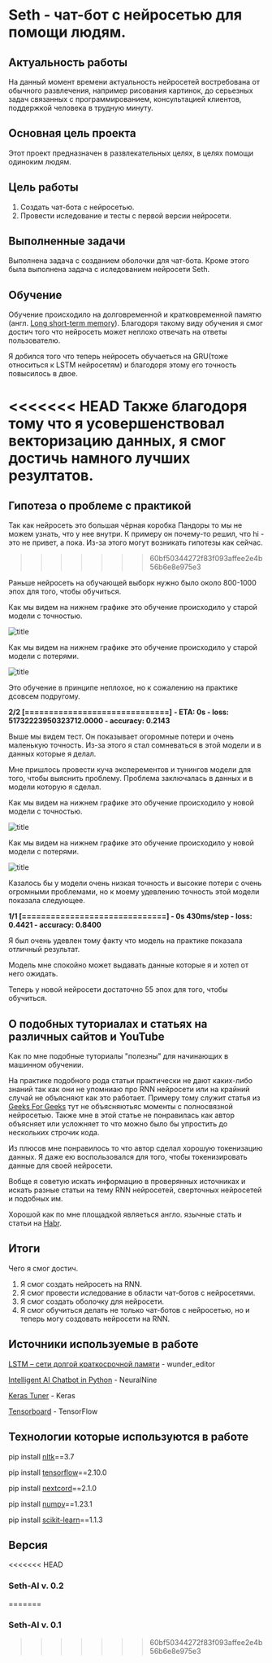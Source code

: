 # Seth - чат-бот с нейросетью для помощи людям.
## Актуальность работы
На данный момент времени актуальность нейросетей востребована от обычного развлечения, например рисования картинок, до серьезных задач связанных с программированием, консультацией клиентов, поддержкой человека в трудную минуту.

## Основная цель проекта
Этот проект предназначен в развлекательных целях, в целях помощи одиноким людям.

## Цель работы
1. Cоздать чат-бота с нейросетью.
2. Провести иследование и тесты с первой версии нейросети.

## Выполненные задачи
Выполнена задача с созданием оболочки для чат-бота. Кроме этого была выполнена задача с иследованием нейросети Seth.

## Обучение 
Обучение происходило на долговременной и кратковременной памятю (англ. [Long short-term memory](https://habr.com/ru/company/wunderfund/blog/331310/)).
Благодоря такому виду обучения я смог достич того что нейросеть может неплохо отвечать на ответы пользователю.

Я добился того что теперь нейросеть обучаеться на GRU(тоже относиться к LSTM нейросетям) и благодоря этому его точность повысилось в двое.

<<<<<<< HEAD
Также благодоря тому что я усовершенствовал векторизацию данных, я смог достичь намного лучших резултатов.
=======
## Гипотеза о проблеме с практикой 
Так как нейросеть это большая чёрная коробка Пандоры то мы не можем узнать, что у нее внутри. К примеру он почему-то решил, что hi - это не привет, а пока. Из-за этого могут возникать гипотезы как сейчас.
>>>>>>> 60bf50344272f83f093affee2e4b56b6e8e975e3

Раньше нейросеть на обучающей выборк нужно было около 800-1000 эпох для того, чтобы обучиться.

Как мы видем на нижнем графике это обучение происходило у старой модели с точностью.

![title](./data/epoch_accuracy%20(1).svg)

Как мы видем на нижнем графике это обучение происходило у старой модели с потерями.

![title](./data/epoch_loss%20(1).svg)


Это обучение в принципе неплохое, но к сожалению на практике дсовсем подругому.

__2/2 [==============================]__ __- ETA: 0s - loss: 51732223950323712.0000 - accuracy: 0.2143__

Выше мы видем тест. Он показывает огоромные потери и очень маленькую точность. Из-за этого я стал сомневаться в этой модели и в данных которые я делал.

Мне пришлось провести куча эксперементов и тунингов модели для того, чтобы выяснить проблему.
Проблема заключалась в данных и в модели которую я сделал.

Как мы видем на нижнем графике это обучение происходило у новой модели с точностью.

![title](./data/epoch_accuracy%20(2).svg)

Как мы видем на нижнем графике это обучение происходило у новой модели с потерями.

![title](./data/epoch_loss%20(2).svg)

Казалось бы у модели очень низкая точность и высокие потери с очень огромными проблемами, но к моему удевлению точность этой модели показала следующее.

__1/1 [==============================] - 0s 430ms/step - loss: 0.4421 - accuracy: 0.8400__

Я был очень удевлен тому факту что модель на практике показала отличный результат.

Модель мне спокойно может выдавать данные которые я и хотел от него ожидать.

Теперь у новой нейросети достаточно 55 эпох для того, чтобы обучиться.

## О подобных туториалах и статьях на различных сайтов и YouTube

Как по мне подобные туториалы "полезны" для начинающих в машинном обучении.

На практике подобного рода статьи практически не дают каких-либо знаний так как они не упомниаю про RNN нейросети или на крайний случай не объясняют как это работает.
Примеру тому служит статья из [Geeks For Geeks](https://www.geeksforgeeks.org/deploy-a-chatbot-using-tensorflow-in-python/) тут не объясняютьяс моменты с полносвязной нейросетью. 
Также мне в этой статье не понравилась как автор объясняет или усложняет то что можно было бы упростить до нескольких строчик кода.

Из плюсов мне понравилось то что автор сделал хорошую токенизацию данных. Я даже ею воспользовался для того, чтобы токенизировать данные для своей нейросети. 

Вобще я советую искать информацию в проверянных источниках и искать разные статьи на тему RNN нейросетей, сверточных нейросетей и подобных им.

Хорошой как по мне площадкой являеться англо. язычные стать и статьи на [Habr](https://habr.com/).

## Итоги
Чего я смог достич.

1. Я смог создать нейросеть на RNN.
2. Я смог провести иследование в области чат-ботов с нейросетями.
3. Я смог создать оболочку для нейросети.
4. Я смог обучиться делать не только чат-ботов с нейросетью, но и теперь могу создовать нейросети на RNN. 

## Источники используемые в работе
[LSTM – сети долгой краткосрочной памяти](https://habr.com/ru/company/wunderfund/blog/331310/) - wunder_editor

[Intelligent AI Chatbot in Python](https://youtu.be/1lwddP0KUEg) - NeuralNine

[Keras Tuner](https://www.tensorflow.org/tutorials/keras/keras_tuner) - Keras

[Tensorboard](https://www.tensorflow.org/tensorboard) - TensorFlow

## Технологии которые используются в работе
pip install [nltk](https://github.com/nltk/nltk)==3.7

pip install [tensorflow](https://github.com/tensorflow/tensorflow)==2.10.0

pip install [nextcord](https://github.com/nextcord/nextcord)==2.1.0

pip install [numpy](https://github.com/numpy/numpy)==1.23.1

pip install [scikit-learn](https://github.com/scikit-learn/scikit-learn)==1.1.3

## Версия 
<<<<<<< HEAD
### Seth-AI v. 0.2
=======
### Seth-AI v. 0.1
>>>>>>> 60bf50344272f83f093affee2e4b56b6e8e975e3

